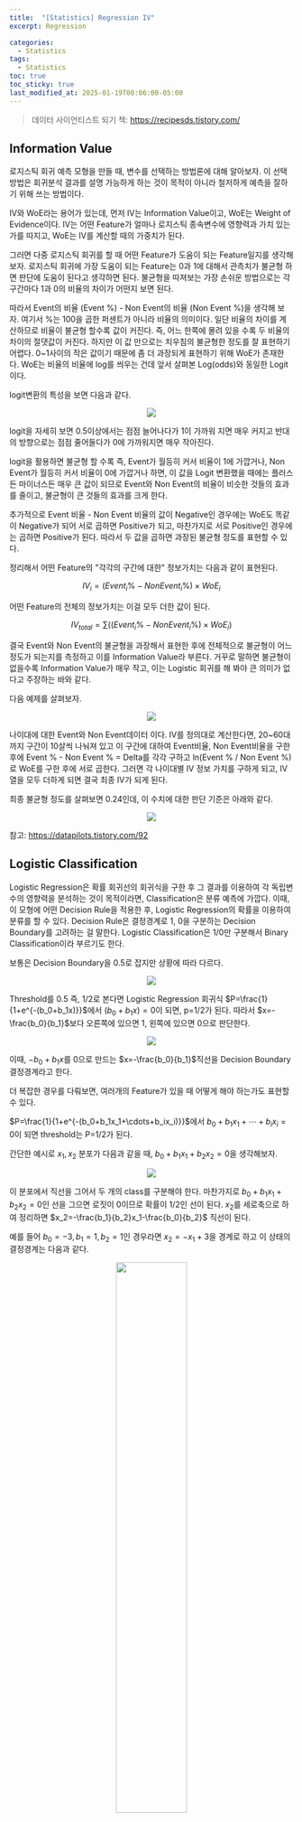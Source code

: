 ```yaml
---
title:  "[Statistics] Regression IV"
excerpt: Regression

categories:
  - Statistics
tags:
  - Statistics
toc: true
toc_sticky: true
last_modified_at: 2025-01-19T08:06:00-05:00
---
```


> 데이터 사이언티스트 되기 책: https://recipesds.tistory.com/

## Information Value

로지스틱 회귀 예측 모형을 만들 때, 변수를 선택하는 방법론에 대해 알아보자. 이 선택방법은 회귀분석 결과를 설명 가능하게 하는 것이 목적이 아니라 철저하게 예측을 잘하기 위해 쓰는 방법이다. 

IV와 WoE라는 용어가 있는데, 먼저 IV는 Information Value이고, WoE는 Weight of Evidence이다. IV는 어떤 Feature가 얼마나 로지스틱 종속변수에 영향력과 가치 있는가를 따지고, WoE는 IV를 계산할 때의 가중치가 된다. 

그러면 다중 로지스틱 회귀를 할 때 어떤 Feature가 도움이 되는 Feature일지를 생각해보자. 로지스틱 회귀에 가장 도움이 되는 Feature는 0과 1에 대해서 관측치가 불균형 하면 판단에 도움이 된다고 생각하면 된다. 불균형을 따져보는 가장 손쉬운 방법으로는 각 구간마다 1과 0의 비율의 차이가 어떤지 보면 된다. 

따라서 Event의 비율 (Event %) - Non Event의 비율 (Non Event %)을 생각해 보자. 여기서 %는 100을 곱한 퍼센트가 아니라 비율의 의미이다. 
일단 비율의 차이를 계산하므로 비율이 불균형 할수록 값이 커진다. 즉, 어느 한쪽에 몰려 있을 수록 두 비율의 차이의 절댓값이 커진다. 하지만 이 값 만으로는 치우침의 불균형한 정도를 잘 표현하기 어렵다. 0~1사이의 작은 값이기 때문에 좀 더 과장되게 표현하기 위해 WoE가 존재한다. WoE는 비율의 비율에 log를 씌우는 건데 앞서 살펴본 Log(odds)와 동일한 Logit이다. 

logit변환의 특성을 보면 다음과 같다. 

<p align="center"><img src="https://github.com/user-attachments/assets/a8be5511-9ed9-4639-8fe9-3d1d7b6934a2" height="" width=""></p>

logit을 자세히 보면 0.5이상에서는 점점 늘어나다가 1이 가까워 지면 매우 커지고 반대의 방향으로는 점점 줄어들다가 0에 가까워지면 매우 작아진다. 

logit을 활용하면 불균형 할 수록 즉, Event가 월등히 커서 비율이 1에 가깝거나, Non Event가 월등히 커서 비율이 0에 가깝거나 하면, 이 값을 Logit 변환했을 때에는 플러스든 마이너스든 매우 큰 값이 되므로 Event와 Non Event의 비율이 비슷한 것들의 효과를 줄이고, 불균형이 큰 것들의 효과를 크게 한다. 

추가적으로 Event 비율 - Non Event 비율의 값이 Negative인 경우에는 WoE도 똑같이 Negative가 되어 서로 곱하면 Positive가 되고, 마찬가지로 서로 Positive인 경우에는 곱하면 Positive가 된다. 따라서 두 값을 곱하면 과장된 불균형 정도를 표현할 수 있다. 

정리해서 어떤 Feature의 "각각의 구간에 대한" 정보가치는 다음과 같이 표현된다. 

$$IV_i=(Event_i\%-NonEvent_i\%) \times WoE_i$$ 

어떤 Feature의 전체의 정보가치는 이걸 모두 더한 값이 된다. 

$$IV_{total}=\sum((Event_i\%-NonEvent_i\%) \times WoE_i)$$

결국 Event와 Non Event의 불균형을 과장해서 표현한 후에 전체적으로 불균형이 어느정도가 되는지를 측정하고 이를 Information Value라 부른다. 거꾸로 말하면 불균형이 없을수록 Information Value가 매우 작고, 이는 Logistic 회귀를 해 봐야 큰 의미가 없다고 주장하는 바와 같다. 

다음 예제를 살펴보자. 

<p align="center"><img src="https://github.com/user-attachments/assets/373dd9a7-1b02-4e03-955a-8d8b205a27bf" height="" width=""></p>

나이대에 대한 Event와 Non Event데이터 이다. IV를 정의대로 계산한다면, 20~60대까지 구간이 10살씩 나눠져 있고 이 구간에 대하여 Event비율, Non Event비율을 구한 후에 Event % - Non Event % = Delta를 각각 구하고 ln(Event % / Non Event %)로 WoE를 구한 후에 서로 곱한다. 그러면 각 나이대별 IV 정보 가치를 구하게 되고, IV 열을 모두 더하게 되면 결국 최종 IV가 되게 된다. 

최종 불균형 정도를 살펴보면 0.24인데, 이 수치에 대한 판단 기준은 아래와 같다. 

<p align="center"><img src="https://github.com/user-attachments/assets/f5e8828e-ec84-424e-bfe9-a1c4a2a9e8ed" height="" width=""></p>

참고: https://datapilots.tistory.com/92

## Logistic Classification

Logistic Regression은 확률 회귀선의 회귀식을 구한 후 그 결과를 이용하여 각 독립변수의 영향력을 분석하는 것이 목적이라면, Classification은 분류 예측에 가깝다. 이때, 이 모형에 어떤 Decision Rule을 적용한 후, Logistic Regression의 확률을 이용하여 분류를 할 수 있다. Decision Rule은 결정경계로 1, 0을 구분하는 Decision Boundary를 고려하는 걸 말한다. Logistic Classification은 1/0만 구분해서 Binary Classification이라 부르기도 한다. 

보통은 Decision Boundary을 0.5로 잡지만 상황에 따라 다르다. 

<p align="center"><img src="https://github.com/user-attachments/assets/5905dc17-34e0-46bf-a1f0-e8fd1a2f7bc6" height="" width=""></p>

Threshold를 0.5 즉, 1/2로 본다면 Logistic Regression 회귀식 $P=\frac{1}{1+e^{-(b_0+b_1x)}}$에서 $(b_0+b_1x)=0$이 되면, p=1/2가 된다. 따라서 $x=-\frac{b_0}{b_1}$보다 오른쪽에 있으면 1, 왼쪽에 있으면 0으로 판단한다. 

<p align="center"><img src="https://github.com/user-attachments/assets/83cf40a0-6953-4e6d-bff7-c3c3134119dd" height="" width=""></p>

이때, $-b_0+b_1x$를 0으로 만드는 $x=-\frac{b_0}{b_1}$직선을 Decision Boundary결정경계라고 한다. 

더 복잡한 경우를 다뤄보면, 여러개의 Feature가 있을 때 어떻게 해야 하는가도 표현할 수 있다. 

$P=\frac{1}{1+e^{-(b_0+b_1x_1+\cdots+b_ix_i)}}$에서 $b_0+b_1x_1+\cdots+b_ix_i=0$이 되면 threshold는 P=1/2가 된다. 

간단한 예시로 $x_1, x_2$ 분포가 다음과 같을 때, $b_0+b_1x_1+b_2x_2=0$을 생각해보자. 

<p align="center"><img src="https://github.com/user-attachments/assets/2f53f47a-30af-4f84-bf5c-2fa80fcd386d" height="" width=""></p>

이 분포에서 직선을 그어서 두 개의 class를 구분해야 한다. 마찬가지로 $b_0+b_1x_1+b_2x_2=0$인 선을 그으면 로짓이 0이므로 확률이 1/2인 선이 된다. $x_2$를 세로축으로 하여 정리하면  $x_2=-\frac{b_1}{b_2}x_1-\frac{b_0}{b_2}$ 직선이 된다. 

예를 들어 $b_0=-3, b_1=1, b_2=1$인 경우라면 $x_2=-x_1+3$을 경계로 하고 이 상태의 결정경계는 다음과 같다. 

<p align="center"><img src="https://github.com/user-attachments/assets/62280268-ec91-466b-9438-916ca4a35cbd" height="50%" width="50%"></p>

이 Decision Boundary에서 어떻게 Class를 판단하는 방식은 다음과 같다. 

$$b_0+b_1x_1+b_2x_2 \geq 0 \to P \geq 1/2 \to y=1$$

$$b_0+b_1x_1+b_2x_2 < 0 \to P < 1/2 \to y=0$$

이 같은 Decision Boundary를 설정하여 확률이 0.5를 기준으로 1, 0을 구분할 수 있다. 

$x_1, x_2$의 2차원에 대한 로지스틱 회귀는 실제로 아래와 같은 식으로 생겼다. 

<p align="center"><img src="https://github.com/user-attachments/assets/e0ffa0a8-341a-4a45-b956-8b4dd2a7ccf5" height="" width=""></p>

여기서 두 $x$에 대한 평면에 있는 $b_0+b_1x_1+b_2x_2=0$직선이 확률 세로축(z축)으로 그리면 다음과 같은 Decision Boudary 평면이 된다. 

<p align="center"><img src="https://github.com/user-attachments/assets/7621fbb5-666d-4a0b-91f6-25f923074d28" height="" width=""></p>

이런 경우에 Logit을 단순회귀로 풀 수도 있겠지만, Polynomial로 할 수도 있다. 이는 Logistic 함수에서의 Logit을 여러가지 형태로 둘 수 있다는 말인데, Logit(x)를 다음과 같이 변형할 수 있다. 

1. 단순 직선

$$\frac{1}{1+e^{-(b_0+b_1x_1+b_2x_2)}}$$

2. 2차식 곡선

$$\frac{1}{1+e^{-(b_0+b_1x_1+b_2x_2+b_3x_1^2+b_4x_2^2+b_5x_1x_2)}}$$

3. n차식 곡선

$$\frac{1}{1+e^{-(b_0+b_1x_1+b_2x_1^2+b_3x_1^2x_2+b_4x_1^2x_2^2 \cdots)}}$$

이런 식으로 Logit을 비선형으로 표현할 수도 있다. $S(z)=\frac{1}{1+e^{-z}}$라 정의하고 1/2인 z=0인 선을 그림으로 표현하면 다음과 같다. 

<p align="center"><img src="https://github.com/user-attachments/assets/96592d28-169a-4029-a778-9e3184093b6c" height="" width=""></p>

이런 식으로 Logit을 Polynomial로 표현할 수 있다. 심지어는 Decision Boudary가 원으로도 가능하다. 

<p align="center"><img src="https://github.com/user-attachments/assets/0deabc12-d3c7-4fac-a307-5ce5a9f3d9c3" height="" width=""></p>

$$y=\frac{1}{1+e^{-(x_1^2+x_2^2-1)}}$$

이런 식이면 반지름이 1인 원의 바깥과 안쪽으로 결정경계를 그릴 수도 있다.

이번에는 종속변수가 다중클래스인 경우에 Classification을 어떻게 할 수 있는지 살펴보자. 예를 들어 3개 class가 있다고 하자. 

<p align="center"><img src="https://github.com/user-attachments/assets/c29f74ef-b40c-4e71-bb1e-14ba9517db22" height="" width=""></p>

다중클래스인 경우 1개 클래스와 나머지 클래스를 묶어서 2개 클래스를 나누듯이 여러 번 나누면 된다. 

<p align="center"><img src="https://github.com/user-attachments/assets/ddb7cb59-f0ff-4413-a0c2-556c05668e3b" height="" width=""></p>

이런 경우라면 3번을 시행할 수 있다. 종속변수가 Multi Class인 경우에는 Logisitc 회귀를 두 개씩 짝지은 만큼 시행하는 것이다. 
판단 기준은 어떤 새로운 입력값 x가 있을 때 x에 대해 이 3번의 시행 후 나오는 경우 중 가장 높은 확률이 나온 클래스를 선택한다. 

추가적으로 단층신경망(로지스틱회귀)으로 분류 문제를 풀 수 있는가 없는가?를 판단할 때에는 시각화한 후에 Decision Boundary를 그릴 수 있는가 없는가로 판단할 수 있다. XOR문제 같은 경우에는 단순하게 Boundary를 그릴 수 없기 때문에 다층신경망을 이용해서 공간을 Non Linear 하게 뒤틀어 버린 후에 Classification을 하게 된다. 



